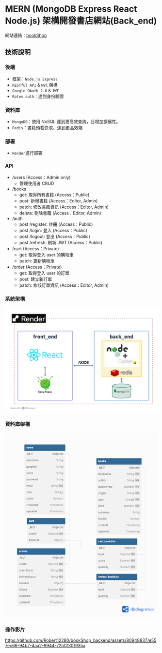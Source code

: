 # MERN (MongoDB Express React Node.js) 架構開發書店網站(Back_end)

網站連結：[bookShop](https://bookshop-8u9l.onrender.com)

## 技術說明

### 後端

-   框架：`Node.js Express`
-   `RESTful API` & `MVC` 架構
-   `Google OAuth 2.0` & `JWT`
-   `Roles auth`：達到身份驗證

### 資料庫

-   `MongoDB`：使用 NoSQL 達到更高效查詢，且增加擴展性。
-   `Redis`：書籍預載快取，達到更高效能

### 部署

-   `Render`進行部署

### API

-   /users (Access：Admin only)
    -   管理使用者 CRUD
-   /books
    -   get: 取得所有書籍 (Access：Public)
    -   post: 新增書籍 (Access：Editor, Admin)
    -   patch: 修改書籍資訊 (Access：Editor, Admin)
    -   delete: 刪除書籍 (Access：Editor, Admin)
-   /auth
    -   post /register: 註冊 (Access：Public)
    -   post /login: 登入 (Access：Public)
    -   post /logout: 登出 (Access：Public)
    -   post /refresh: 刷新 JWT (Access：Public)
-   /cart (Access：Private)
    -   get: 取得登入 user 的購物車
    -   patch: 更新購物車
-   /order (Access：Private)
    -   get: 取得登入 user 的訂單
    -   post: 建立新訂單
    -   patch: 修該訂單資訊 (Access：Editor, Admin)

### 系統架構

![architecture](./readme//architecture.png)

### 資料庫架構

![bookShopSchema](./readme//bookShopSchema.png)



### 操作影片
https://github.com/Robert12280/bookShop_backend/assets/80948837/e557ec66-94b7-4aa2-8944-72b0f301935a



